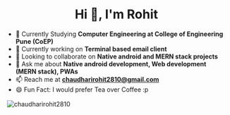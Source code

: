 <h1 align="center">Hi 👋, I'm Rohit</h1>

- 🔭 Currently Studying **Computer Engineering at College of Engineering Pune (CoEP)**
- 🌱 Currently working on **Terminal based email client**
- 👯 Looking to collaborate on **Native android and MERN stack projects**
- 💬 Ask me about **Native android development, Web development (MERN stack), PWAs**
- 📫 Reach me at **chaudharirohit2810@gmail.com**
- 😄 Fun Fact: I would prefer Tea over Coffee :p



<p>&nbsp;<img align="center" src="https://github-readme-stats.vercel.app/api?username=chaudharirohit2810&show_icons=true" alt="chaudharirohit2810" /></p>
